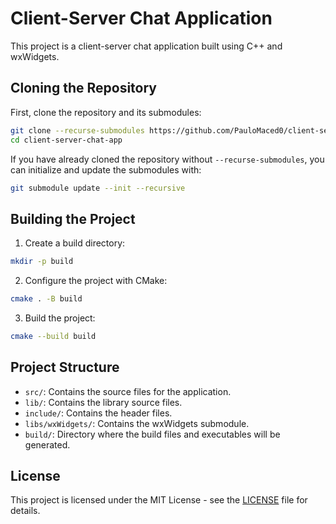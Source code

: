 # Client-Server Chat Application
This project is a client-server chat application built using C++ and wxWidgets.

## Cloning the Repository

First, clone the repository and its submodules:

```sh
git clone --recurse-submodules https://github.com/PauloMaced0/client-server-chat-app.git
cd client-server-chat-app
```

If you have already cloned the repository without `--recurse-submodules`, you can initialize and update the submodules with:

```sh
git submodule update --init --recursive
```

## Building the Project 

1. Create a build directory:

```sh
mkdir -p build
```

2. Configure the project with CMake:

```sh
cmake . -B build
```

3. Build the project:

```sh
cmake --build build
```

## Project Structure 

- `src/`: Contains the source files for the application.
- `lib/`: Contains the library source files.
- `include/`: Contains the header files.
- `libs/wxWidgets/`: Contains the wxWidgets submodule.
- `build/`: Directory where the build files and executables will be generated.

## License
This project is licensed under the MIT License - see the [LICENSE](LICENSE) file for details.
